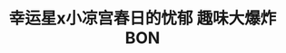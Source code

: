---
logo: images/official_comic/幸运星x小凉宫春日的忧郁趣味大爆炸BON.jpg
title: 幸运星x小凉宫春日的忧郁 趣味大爆炸BON
subTitle: 暂无资源，如果你拥有该资源，可点击此处向我们提交反馈

category: 官方漫画

hasResource: false
---